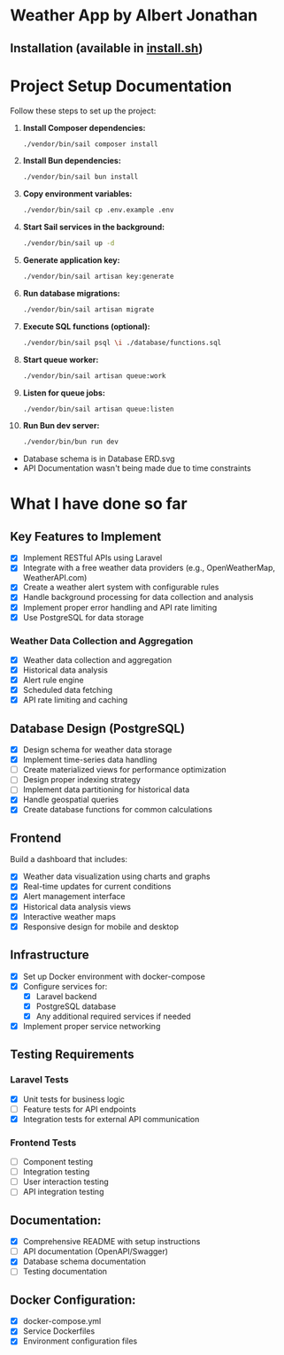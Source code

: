 # Weather App by Albert Jonathan

## Installation (available in [install.sh](./install.sh))
# Project Setup Documentation

Follow these steps to set up the project:

1. **Install Composer dependencies:**

    ```bash
    ./vendor/bin/sail composer install
    ```

2. **Install Bun dependencies:**

    ```bash
    ./vendor/bin/sail bun install
    ```

3. **Copy environment variables:**

    ```bash
    ./vendor/bin/sail cp .env.example .env
    ```

4. **Start Sail services in the background:**

    ```bash
    ./vendor/bin/sail up -d
    ```

5. **Generate application key:**

    ```bash
    ./vendor/bin/sail artisan key:generate
    ```

6. **Run database migrations:**

    ```bash
    ./vendor/bin/sail artisan migrate
    ```

7. **Execute SQL functions (optional):**

    ```bash
    ./vendor/bin/sail psql \i ./database/functions.sql
    ```

8. **Start queue worker:**

    ```bash
    ./vendor/bin/sail artisan queue:work
    ```

9. **Listen for queue jobs:**

    ```bash
    ./vendor/bin/sail artisan queue:listen
    ```

10. **Run Bun dev server:**

    ```bash
    ./vendor/bin/bun run dev
    ```

- Database schema is in Database ERD.svg   
- API Documentation wasn't being made due to time constraints


# What I have done so far

## Key Features to Implement
- [X] Implement RESTful APIs using Laravel
- [X] Integrate with a free weather data providers (e.g., OpenWeatherMap, WeatherAPI.com)
- [X] Create a weather alert system with configurable rules
- [X] Handle background processing for data collection and analysis
- [X] Implement proper error handling and API rate limiting
- [X] Use PostgreSQL for data storage

### Weather Data Collection and Aggregation
- [X] Weather data collection and aggregation
- [X] Historical data analysis
- [X] Alert rule engine
- [X] Scheduled data fetching
- [X] API rate limiting and caching

## Database Design (PostgreSQL)
- [X] Design schema for weather data storage
- [X] Implement time-series data handling
- [ ] Create materialized views for performance optimization
- [ ] Design proper indexing strategy
- [ ] Implement data partitioning for historical data
- [X] Handle geospatial queries
- [X] Create database functions for common calculations

## Frontend
Build a dashboard that includes:
- [X] Weather data visualization using charts and graphs
- [X] Real-time updates for current conditions
- [X] Alert management interface
- [X] Historical data analysis views
- [x] Interactive weather maps
- [x] Responsive design for mobile and desktop

## Infrastructure
- [X] Set up Docker environment with docker-compose
- [X] Configure services for:
  - [X] Laravel backend
  - [X] PostgreSQL database
  - [X] Any additional required services if needed
- [X] Implement proper service networking

## Testing Requirements

### Laravel Tests
- [X] Unit tests for business logic
- [ ] Feature tests for API endpoints
- [X] Integration tests for external API communication

### Frontend Tests
- [ ] Component testing
- [ ] Integration testing
- [ ] User interaction testing
- [ ] API integration testing

## Documentation:
- [X] Comprehensive README with setup instructions
- [ ] API documentation (OpenAPI/Swagger)
- [X] Database schema documentation
- [ ] Testing documentation
## Docker Configuration:
- [X] docker-compose.yml
- [X] Service Dockerfiles
- [X] Environment configuration files
